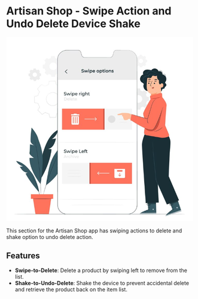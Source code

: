 # Artisan Shop - Swipe Action and Undo Delete Device Shake


![img_13.png](img_13.png)




This section for the Artisan Shop app has swiping actions to delete and shake option to undo delete action.

## Features
- **Swipe-to-Delete**: Delete a product by swiping left to remove from the list.
- **Shake-to-Undo-Delete**: Shake the device to prevent accidental delete and retrieve the product back on the item list.
